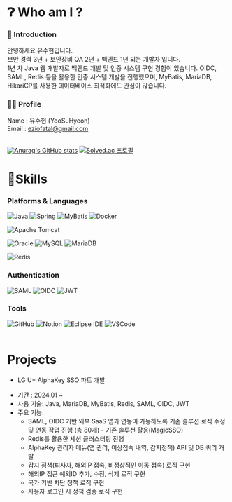 # ❓︎ Who am I ?

### 🎯 Introduction
안녕하세요 유수현입니다.<br/>
보안 경력 3년 + 보안장비 QA 2년 + 백엔드 1년 되는 개발자 입니다.<br/>
1년 차 Java 웹 개발자로 백엔드 개발 및 인증 시스템 구현 경험이 있습니다. 
OIDC, SAML, Redis 등을 활용한 인증 시스템 개발을 진행했으며, MyBatis, MariaDB, HikariCP를 사용한 데이터베이스 최적화에도 관심이 많습니다.

### 🦸‍♂️ Profile
Name : 유수현 (YooSuHyeon) <br/>
Email : eziofatal@gmail.com <br/>
 <br/>
 
[![Anurag's GitHub stats](https://github-readme-stats.vercel.app/api?username=codefatal)](https://github.com/anuraghazra/github-readme-stats)
[![Solved.ac 프로필](http://mazassumnida.wtf/api/v2/generate_badge?boj=codesh000)](https://solved.ac/codesh000)
# 💪Skills
### Platforms & Languages
![Java](https://img.shields.io/badge/Java-007396.svg?&style=for-the-badge&logo=Java&logoColor=white)
![Spring](https://img.shields.io/badge/Spring-6DB33F.svg?&style=for-the-badge&logo=Spring&logoColor=white)
![MyBatis](https://img.shields.io/badge/MyBatis-000000.svg?&style=for-the-badge&logo=MyBatis&logoColor=white)
![Docker](https://img.shields.io/badge/Docker-2496ED.svg?style=for-the-badge&logo=Docker&logoColor=white)

![Apache Tomcat](https://img.shields.io/badge/apache%20tomcat-%23F8DC75.svg?style=for-the-badge&logo=apache-tomcat&logoColor=black) 

![Oracle](https://img.shields.io/badge/Oracle-F80000.svg?&style=for-the-badge&logo=Oracle&logoColor=white)
![MySQL](https://img.shields.io/badge/Mysql-4479A1?style=for-the-badge&logo=Mysql&logoColor=white)
![MariaDB](https://img.shields.io/badge/MariaDB-003545?style=for-the-badge&logo=MariaDB&logoColor=white)

![Redis](https://img.shields.io/badge/Redis-FF4438.svg?style=for-the-badge&logo=Redis&logoColor=white)

### Authentication
![SAML](https://img.shields.io/badge/SAML-000000.svg?style=for-the-badge&logo=SAML&logoColor=white)
![OIDC](https://img.shields.io/badge/OIDC-000000.svg?style=for-the-badge&logo=OIDC&logoColor=white)
![JWT](https://img.shields.io/badge/JWT-000000.svg?style=for-the-badge&logo=JWT&logoColor=white)

### Tools
![GitHub](https://img.shields.io/badge/github-%23121011.svg?style=for-the-badge&logo=github&logoColor=white)
![Notion](https://img.shields.io/badge/Notion-%23000000.svg?style=for-the-badge&logo=notion&logoColor=white)
![Eclipse IDE](https://img.shields.io/badge/Eclipse%20IDE-2C2255.svg?&style=for-the-badge&logo=Eclipse%20IDE&logoColor=white)
![VSCode](https://img.shields.io/badge/VSCode-007ACC.svg?&style=for-the-badge&logo=VSCode&logoColor=white)
 <br/> <br/>

# Projects
* LG U+ AlphaKey SSO 파트 개발
- 기간 : 2024.01 ~ 
- 사용 기술: Java, MariaDB, MyBatis, Redis, SAML, OIDC, JWT
- 주요 기능:
  - SAML, OIDC 기반 외부 SaaS 앱과 연동이 가능하도록 기존 솔루션 로직 수정 및 연동 작업 진행 (총 80개) - 기존 솔루션 활용(MagicSSO)
  - Redis를 활용한 세션 클러스터링 진행
  - AlphaKey 관리자 메뉴(앱 관리, 이상접속 내역, 감지정책) API 및 DB 쿼리 개발
  - 감지 정책(퇴사자, 해외IP 접속, 비정상적인 이동 접속) 로직 구현
  - 해외IP 접근 예외ID 추가, 수정, 삭제 로직 구현
  - 국가 기반 차단 정책 로직 구현
  - 사용자 로그인 시 정책 검증 로직 구현


<br/>
